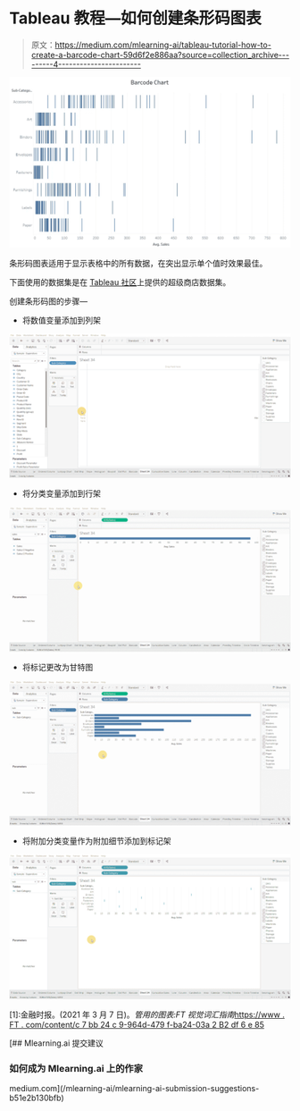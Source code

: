 # Tableau 教程—如何创建条形码图表

> 原文：<https://medium.com/mlearning-ai/tableau-tutorial-how-to-create-a-barcode-chart-59d6f2e886aa?source=collection_archive---------4----------------------->

![](img/38bd8604f73b01dc265a625e44300c3a.png)

条形码图表适用于显示表格中的所有数据，在突出显示单个值时效果最佳。

下面使用的数据集是在 [Tableau 社区](https://community.tableau.com/s/question/0D54T00000CWeX8SAL/sample-superstore-sales-excelxls)上提供的超级商店数据集。

创建条形码图的步骤—

*   将数值变量添加到列架

![](img/252bb84b60db1e5c6403be0ea071358f.png)

*   将分类变量添加到行架

![](img/3f44dc2a5487a3c6889edf2f0ca95b92.png)

*   将标记更改为甘特图

![](img/e0dd3f0e3250c3b67d6437ae74912b58.png)

*   将附加分类变量作为附加细节添加到标记架

![](img/547d53190abf44430cace11c7f85f31b.png)

[1]:金融时报。(2021 年 3 月 7 日)。*管用的图表:FT 视觉词汇指南*[https://www . FT . com/content/c 7 bb 24 c 9-964d-479 f-ba24-03a 2 B2 df 6 e 85](https://www.ft.com/content/c7bb24c9-964d-479f-ba24-03a2b2df6e85)

[](/mlearning-ai/mlearning-ai-submission-suggestions-b51e2b130bfb) [## Mlearning.ai 提交建议

### 如何成为 Mlearning.ai 上的作家

medium.com](/mlearning-ai/mlearning-ai-submission-suggestions-b51e2b130bfb)